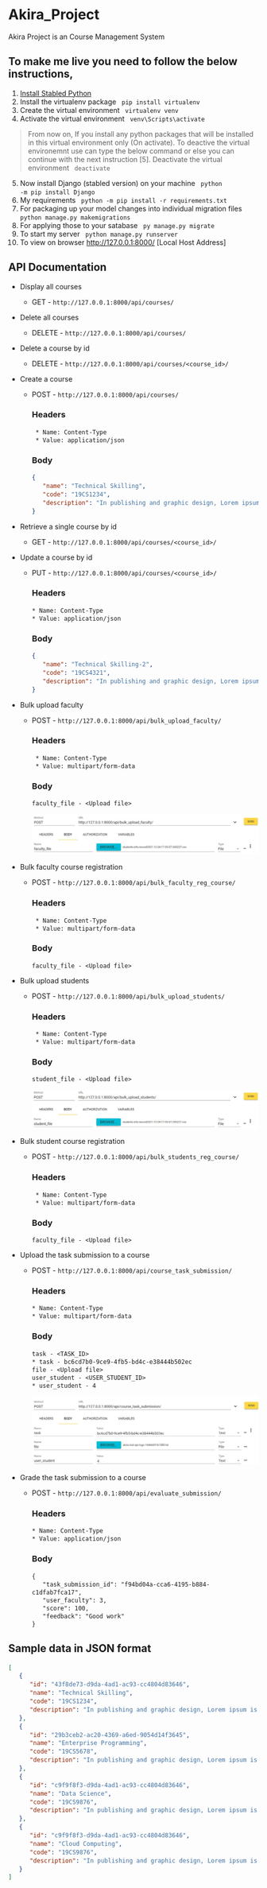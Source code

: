 # Akira_Project
Akira Project is an Course Management System

## To make me live you need to follow the below instructions,
1. [Install Stabled Python](https://www.python.org/downloads/windows/)
2. Install the virtualenv package <code> pip install virtualenv </code>
3. Create the virtual environment <code> virtualenv venv </code>
4. Activate the virtual environment <code> venv\Scripts\activate </code>
> From now on, If you install any python packages that will be installed in this virtual environment only (On activate).
> To deactive the virtual environemnt use can type the below command or else you can continue with the next instruction [5].
> Deactivate the virtual environment <code> deactivate </code>
5. Now install Django (stabled version) on your machine <code> python -m pip install Django </code>
5. My requirements <code> python -m pip install -r requirements.txt </code>
6. For packaging up your model changes into individual migration files <code> python manage.py makemigrations </code>
7. For applying those to your satabase <code> py manage.py migrate </code>
8. To start my server <code> python manage.py runserver </code>
9. To view on browser http://127.0.0.1:8000/ [Local Host Address]

## API Documentation
* Display all courses
  * GET - ``` http://127.0.0.1:8000/api/courses/ ```
* Delete all courses
  * DELETE - ``` http://127.0.0.1:8000/api/courses/ ```
* Delete a course by id
   * DELETE - ``` http://127.0.0.1:8000/api/courses/<course_id>/ ```
* Create a course 
  * POST - ``` http://127.0.0.1:8000/api/courses/ ```
      ### Headers
         * Name: Content-Type
         * Value: application/json
      ### Body
      ```JSON
      {
         "name": "Technical Skilling",
         "code": "19CS1234",
         "description": "In publishing and graphic design, Lorem ipsum is a placeholder text commonly used to demonstrate the visual form of a document or a typeface without relying on meaningful content."
      }
      ```
* Retrieve a single course by id
   * GET - ``` http://127.0.0.1:8000/api/courses/<course_id>/ ```
* Update a course by id
   * PUT - ``` http://127.0.0.1:8000/api/courses/<course_id>/ ```
      ### Headers
         * Name: Content-Type
         * Value: application/json
      ### Body
      ```JSON
      {
         "name": "Technical Skilling-2",
         "code": "19CS4321",
         "description": "In publishing and graphic design, Lorem ipsum is a placeholder text commonly used to demonstrate the visual form of a document or a typeface without relying on meaningful content."
      }
      ```
* Bulk upload faculty 
  * POST - ``` http://127.0.0.1:8000/api/bulk_upload_faculty/ ```
      ### Headers
         * Name: Content-Type
         * Value: multipart/form-data
      ### Body
      ```Form [Name - Value]
      faculty_file - <Upload file>
      ```
      ![Upload the task submission to a course](https://raw.githubusercontent.com/4akhilkumar/course_management_system_api/main/API%20Documentation%20files/bulk_upload.jpg?token=GHSAT0AAAAAABTDLBARJD645AS3QBPSKDZYYSPXWZA)

* Bulk faculty course registration 
  * POST - ``` http://127.0.0.1:8000/api/bulk_faculty_reg_course/ ```
      ### Headers
         * Name: Content-Type
         * Value: multipart/form-data
      ### Body
      ```Form [Name - Value]
      faculty_file - <Upload file>
      ```

* Bulk upload students 
  * POST - ``` http://127.0.0.1:8000/api/bulk_upload_students/ ```
      ### Headers
         * Name: Content-Type
         * Value: multipart/form-data
      ### Body
      ```Form [Name - Value]
      student_file - <Upload file>
      ```
      ![Upload the task submission to a course](https://raw.githubusercontent.com/4akhilkumar/course_management_system_api/main/API%20Documentation%20files/bulk_upload(2).jpg?token=GHSAT0AAAAAABTDLBARH2HYG43C7S5XTZGOYSPX2AQ)

* Bulk student course registration 
  * POST - ``` http://127.0.0.1:8000/api/bulk_students_reg_course/ ```
      ### Headers
         * Name: Content-Type
         * Value: multipart/form-data
      ### Body
      ```Form [Name - Value]
      faculty_file - <Upload file>
      ```

* Upload the task submission to a course
   * POST - ``` http://127.0.0.1:8000/api/course_task_submission/ ```
      ### Headers
         * Name: Content-Type
         * Value: multipart/form-data
      ### Body
      ```Form [Name - Value]
      task - <TASK_ID>
      * task - bc6cd7b0-9ce9-4fb5-bd4c-e38444b502ec
      file - <Upload file>
      user_student - <USER_STUDENT_ID>
      * user_student - 4 
      ```
      ![Upload the task submission to a course](https://raw.githubusercontent.com/4akhilkumar/course_management_system_api/main/API%20Documentation%20files/Upload%20the%20task%20submission%20to%20a%20course.jpg?token=GHSAT0AAAAAABTDLBAQ323QCLN46J4ONLVOYSPWQWA)

* Grade the task submission to a course
   * POST - ``` http://127.0.0.1:8000/api/evaluate_submission/ ```
      ### Headers
         * Name: Content-Type
         * Value: application/json
      ### Body
      ```
      {
         "task_submission_id": "f94bd04a-cca6-4195-b884-c1dfab7fca17",
         "user_faculty": 3,
         "score": 100,
         "feedback": "Good work"
      }
      ```

## Sample data in JSON format

```JSON
[
   {
      "id": "43f8de73-d9da-4ad1-ac93-cc4804d83646",
      "name": "Technical Skilling",
      "code": "19CS1234",
      "description": "In publishing and graphic design, Lorem ipsum is a placeholder text commonly used to demonstrate the visual form of a document or a typeface without relying on meaningful content."
   },
   {
      "id": "29b3ceb2-ac20-4369-a6ed-9054d14f3645",
      "name": "Enterprise Programming",
      "code": "19CS5678",
      "description": "In publishing and graphic design, Lorem ipsum is a placeholder text commonly used to demonstrate the visual form of a document or a typeface without relying on meaningful content."
   },
   {
      "id": "c9f9f8f3-d9da-4ad1-ac93-cc4804d83646",
      "name": "Data Science",
      "code": "19CS9876",
      "description": "In publishing and graphic design, Lorem ipsum is a placeholder text commonly used to demonstrate the visual form of a document or a typeface without relying on meaningful content."
   },
   {
      "id": "c9f9f8f3-d9da-4ad1-ac93-cc4804d83646",
      "name": "Cloud Computing",
      "code": "19CS9876",
      "description": "In publishing and graphic design, Lorem ipsum is a placeholder text commonly used to demonstrate the visual form of a document or a typeface without relying on meaningful content."
   }
]
```
